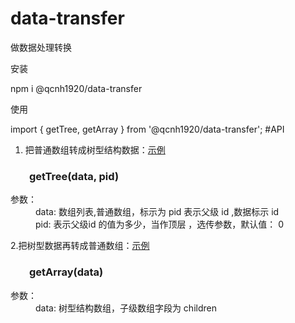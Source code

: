 # data-transfer
做数据处理转换

安装

npm i @qcnh1920/data-transfer

使用

import { getTree, getArray }  from '@qcnh1920/data-transfer';
#API
1. 把普通数组转成树型结构数据：<a target="view_window" href="https://www.cnblogs.com/bruce-gou/p/9773438.html">示例</a>
<h3 style="margin-left:30px">getTree(data, pid)</h3>
<dl>
	<dt>参数：</dt>
	<dd>data: 数组列表,普通数组，标示为 pid 表示父级 id ,数据标示 id </dd>
	<dd>pid: 表示父级id 的值为多少，当作顶层 ，选传参数，默认值： 0</dd>
</dl>

2.把树型数据再转成普通数组：<a target="view_window" href="https://www.cnblogs.com/bruce-gou/p/9773438.html">示例</a>
<h3 style="margin-left:30px">getArray(data)</h3>
<dl>
	<dt>参数：</dt>
	<dd>data: 树型结构数组，子级数组字段为 children </dd>
</dl>
